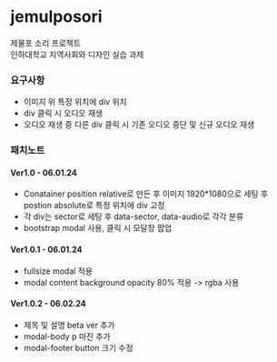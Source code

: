# jemulposori

제물포 소리 프로젝트 <br>
인하대학교 지역사회와 디자인 실습 과제

<h3>요구사항</h3>

<ul>
<li>이미지 위 특정 위치에 div 위치 </li>
<li>div 클릭 시 오디오 재생</li>
<li>오디오 재생 중 다른 div 클릭 시 기존 오디오 중단 및 신규 오디오 재생</li>
</ul>

<h3>패치노트</h3>

<h4>Ver1.0 - 06.01.24</h4>
<ul>
<li>Conatainer position relative로 만든 후 이미지 1920*1080으로 세팅 후 postion absolute로 특정 위치에 div 고정
<li>각 div는 sector로 세팅 후 data-sector, data-audio로 각각 분류
<li>bootstrap modal 사용, 클릭 시 모달창 팝업
</ul>

<h4>Ver1.0.1 - 06.01.24</h4>
<ul>
<li>fullsize modal 적용
<li>modal content background opacity 80% 적용 -> rgba 사용
</ul>

<h4>Ver1.0.2 - 06.02.24</h4>
<ul>
<li>제목 및 설명 beta ver 추가
<li>modal-body p 마진 추가
<li>modal-footer button 크기 수정
</ul>
